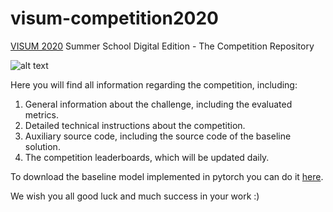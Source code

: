 # visum-competition2020
[VISUM 2020](http://visum.inesctec.pt) Summer School Digital Edition - The Competition Repository 


![alt text](http://visum.inesctec.pt/wp-content/uploads/2020/05/site_cover.png "VISUM 2020")


Here you will find all information regarding the competition, including:

1. General information about the challenge, including the evaluated metrics.
2. Detailed technical instructions about the competition.
3. Auxiliary source code, including the source code of the baseline solution.
4. The competition leaderboards, which will be updated daily.

To download the baseline model implemented in pytorch you can do it [here](https://drive.google.com/file/d/1Egx0t5bWMLvcHpLYP5HqptRyCh1Mj_S-/view?usp=sharing).

We wish you all good luck and much success in your work :)
